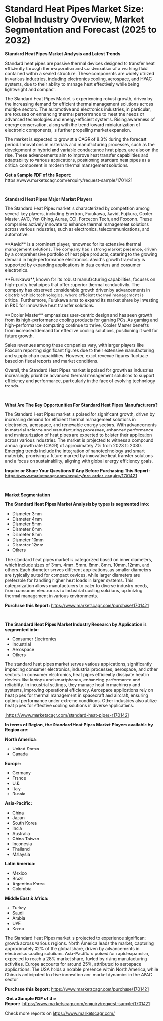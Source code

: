 <p><h1>Standard Heat Pipes Market Size: Global Industry Overview, Market Segmentation and Forecast (2025 to 2032)</h1></p><p><strong>Standard Heat Pipes Market Analysis and Latest Trends</strong></p>
<p><p>Standard heat pipes are passive thermal devices designed to transfer heat efficiently through the evaporation and condensation of a working fluid contained within a sealed structure. These components are widely utilized in various industries, including electronics cooling, aerospace, and HVAC systems, due to their ability to manage heat effectively while being lightweight and compact.</p><p>The Standard Heat Pipes Market is experiencing robust growth, driven by the increasing demand for efficient thermal management solutions across multiple sectors. The automotive and electronics industries, in particular, are focused on enhancing thermal performance to meet the needs of advanced technologies and energy-efficient systems. Rising awareness of energy conservation, along with the trend toward miniaturization of electronic components, is further propelling market expansion.</p><p>The market is expected to grow at a CAGR of 8.3% during the forecast period. Innovations in materials and manufacturing processes, such as the development of hybrid and variable conductance heat pipes, are also on the rise. These advancements aim to improve heat transfer capabilities and adaptability to various applications, positioning standard heat pipes as a critical component in modern thermal management solutions.</p></p>
<p><strong>Get a Sample PDF of the Report:&nbsp;</strong> <a href="https://www.marketscagr.com/enquiry/request-sample/1701421?utm_campaign=3095&utm_medium=2&utm_source=Github&utm_content=ia&utm_term=10042025&utm_id=standard-heat-pipes">https://www.marketscagr.com/enquiry/request-sample/1701421</a></p>
<p>&nbsp;</p>
<p><strong>Standard Heat Pipes Major Market Players</strong></p>
<p><p>The Standard Heat Pipes market is characterized by competition among several key players, including Enertron, Furukawa, Aavid, Fujikura, Cooler Master, AVC, Yen Ching, Auras, CCI, Forcecon Tech, and Foxconn. These companies actively innovate to enhance thermal management solutions across various industries, such as electronics, telecommunications, and automotive.</p><p>**Aavid** is a prominent player, renowned for its extensive thermal management solutions. The company has a strong market presence, driven by a comprehensive portfolio of heat pipe products, catering to the growing demand in high-performance electronics. Aavid's growth trajectory is supported by expanding applications in data centers and consumer electronics.</p><p>**Furukawa**, known for its robust manufacturing capabilities, focuses on high-purity heat pipes that offer superior thermal conductivity. The company has observed considerable growth driven by advancements in electric vehicle technologies, where efficient thermal management is critical. Furthermore, Furukawa aims to expand its market share by investing in R&D for innovative heat transfer solutions.</p><p>**Cooler Master** emphasizes user-centric design and has seen growth from its high-performance cooling products for gaming PCs. As gaming and high-performance computing continue to thrive, Cooler Master benefits from increased demand for effective cooling solutions, positioning it well for future growth.</p><p>Sales revenues among these companies vary, with larger players like Foxconn reporting significant figures due to their extensive manufacturing and supply chain capabilities. However, exact revenue figures fluctuate based on fiscal reports and market conditions.</p><p>Overall, the Standard Heat Pipes market is poised for growth as industries increasingly prioritize advanced thermal management solutions to support efficiency and performance, particularly in the face of evolving technology trends.</p></p>
<p>&nbsp;</p>
<p><strong>What Are The Key Opportunities For Standard Heat Pipes Manufacturers?</strong></p>
<p><p>The Standard Heat Pipes market is poised for significant growth, driven by increasing demand for efficient thermal management solutions in electronics, aerospace, and renewable energy sectors. With advancements in material science and manufacturing processes, enhanced performance and miniaturization of heat pipes are expected to bolster their application across various industries. The market is projected to witness a compound annual growth rate (CAGR) of approximately 7% from 2023 to 2030. Emerging trends include the integration of nanotechnology and smart materials, promising a future marked by innovative heat transfer solutions and a focus on sustainability, aligning with global energy efficiency goals.</p></p>
<p><strong>Inquire or Share Your Questions If Any Before Purchasing This Report:</strong> <a href="https://www.marketscagr.com/enquiry/pre-order-enquiry/1701421?utm_campaign=3095&utm_medium=2&utm_source=Github&utm_content=ia&utm_term=10042025&utm_id=standard-heat-pipes">https://www.marketscagr.com/enquiry/pre-order-enquiry/1701421</a></p>
<p>&nbsp;</p>
<p><strong>Market Segmentation</strong></p>
<p><strong>The Standard Heat Pipes Market Analysis by types is segmented into:</strong></p>
<p><ul><li>Diameter 3mm</li><li>Diameter 4mm</li><li>Diameter 5mm</li><li>Diameter 6mm</li><li>Diameter 8mm</li><li>Diameter 10mm</li><li>Diameter 12mm</li><li>Others</li></ul></p>
<p><p>The standard heat pipes market is categorized based on inner diameters, which include sizes of 3mm, 4mm, 5mm, 6mm, 8mm, 10mm, 12mm, and others. Each diameter serves different applications, as smaller diameters are typically suited for compact devices, while larger diameters are preferable for handling higher heat loads in larger systems. This categorization allows manufacturers to cater to diverse industry needs, from consumer electronics to industrial cooling solutions, optimizing thermal management in various environments.</p></p>
<p><strong>Purchase this Report:&nbsp;</strong><a href="https://www.marketscagr.com/purchase/1701421?utm_campaign=3095&utm_medium=2&utm_source=Github&utm_content=ia&utm_term=10042025&utm_id=standard-heat-pipes">https://www.marketscagr.com/purchase/1701421</a></p>
<p>&nbsp;</p>
<p><strong>The Standard Heat Pipes Market Industry Research by Application is segmented into:</strong></p>
<p><ul><li>Consumer Electronics</li><li>Industrial</li><li>Aerospace</li><li>Others</li></ul></p>
<p><p>The standard heat pipes market serves various applications, significantly impacting consumer electronics, industrial processes, aerospace, and other sectors. In consumer electronics, heat pipes efficiently dissipate heat in devices like laptops and smartphones, enhancing performance and reliability. In industrial settings, they manage heat in machinery and systems, improving operational efficiency. Aerospace applications rely on heat pipes for thermal management in spacecraft and aircraft, ensuring optimal performance under extreme conditions. Other industries also utilize heat pipes for effective cooling solutions in diverse applications.</p></p>
<p><a href="https://www.marketscagr.com/standard-heat-pipes-r1701421?utm_campaign=3095&utm_medium=2&utm_source=Github&utm_content=ia&utm_term=10042025&utm_id=standard-heat-pipes">&nbsp;https://www.marketscagr.com/standard-heat-pipes-r1701421</a></p>
<p><strong>In terms of Region, the Standard Heat Pipes Market Players available by Region are:</strong></p>
<p>
    <p> <strong> North America: </strong>
        <ul>
            <li>United States</li>
            <li>Canada</li>
        </ul>
        </p> 
    <p> <strong> Europe: </strong>
        <ul>
            <li>Germany</li>
            <li>France</li>
            <li>U.K.</li>
            <li>Italy</li>
            <li>Russia</li>
        </ul>
        </p> 
    <p> <strong> Asia-Pacific: </strong>
        <ul>
            <li>China</li>
            <li>Japan</li>
            <li>South Korea</li>
            <li>India</li>
            <li>Australia</li>
            <li>China Taiwan</li>
            <li>Indonesia</li>
            <li>Thailand</li>
            <li>Malaysia</li>
        </ul>
        </p> 
    <p> <strong> Latin America: </strong>
        <ul>
            <li>Mexico</li>
            <li>Brazil</li>
            <li>Argentina Korea</li>
            <li>Colombia</li>
        </ul>
        </p> 
    <p> <strong> Middle East & Africa: </strong>
        <ul>
            <li>Turkey</li>
            <li>Saudi</li>
            <li>Arabia</li>
            <li>UAE</li>
            <li>Korea</li>
        </ul>
    </p>
    </p>
<p><p>The Standard Heat Pipes market is projected to experience significant growth across various regions. North America leads the market, capturing approximately 32% of the global share, driven by advancements in electronics cooling solutions. Asia-Pacific is poised for rapid expansion, expected to reach a 28% market share, fueled by rising manufacturing activities. Europe accounts for around 25%, attributed to aerospace applications. The USA holds a notable presence within North America, while China is anticipated to drive innovation and market dynamics in the APAC sector.</p></p>
<p><strong>Purchase this Report: </strong><a href="https://www.marketscagr.com/purchase/1701421?utm_campaign=3095&utm_medium=2&utm_source=Github&utm_content=ia&utm_term=10042025&utm_id=standard-heat-pipes">https://www.marketscagr.com/purchase/1701421</a></p>
<p>&nbsp;<strong>Get a Sample PDF of the Report:&nbsp;&nbsp;</strong><a href="https://www.marketscagr.com/enquiry/request-sample/1701421?utm_campaign=3095&utm_medium=2&utm_source=Github&utm_content=ia&utm_term=10042025&utm_id=standard-heat-pipes">https://www.marketscagr.com/enquiry/request-sample/1701421</a></p>
<p><strong></strong></p>
<p>Check more reports on <a href="https://www.marketscagr.com/?utm_campaign=3095&utm_medium=2&utm_source=Github&utm_content=ia&utm_term=10042025&utm_id=standard-heat-pipes">https://www.marketscagr.com/</a></p>